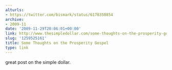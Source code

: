 ```yaml
---
alturls:
- https://twitter.com/bismark/status/6178358854
archive:
- 2009-11
date: '2009-11-29T20:06:01+00:00'
link: http://www.thesimpledollar.com/some-thoughts-on-the-prosperity-gospel/
slug: '1259525161'
title: Some Thoughts on the Prosperity Gospel
type: link
---
```


great post on the simple dollar.

